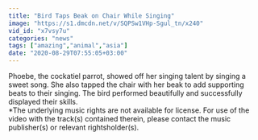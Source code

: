 ```yaml
---
title: "Bird Taps Beak on Chair While Singing"
image: "https://s1.dmcdn.net/v/SQPSw1VHp-Sgul_tn/x240"
vid_id: "x7vsy7u"
categories: "news"
tags: ["amazing","animal","asia"]
date: "2020-08-29T07:55:05+03:00"
---
```

Phoebe, the cockatiel parrot, showed off her singing talent by singing a sweet song. She also tapped the chair with her beak to add supporting beats to their singing. The bird performed beautifully and successfully displayed their skills.  <br>*The underlying music rights are not available for license. For use of the video with the track(s) contained therein, please contact the music publisher(s) or relevant rightsholder(s).
